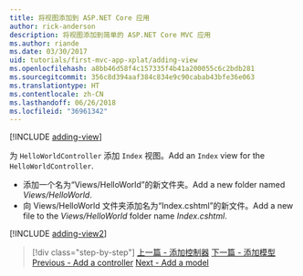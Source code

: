 ```yaml
---
title: 将视图添加到 ASP.NET Core 应用
author: rick-anderson
description: 将视图添加到简单的 ASP.NET Core MVC 应用
ms.author: riande
ms.date: 03/30/2017
uid: tutorials/first-mvc-app-xplat/adding-view
ms.openlocfilehash: a8bb46d58f4c157335f4b41a200055c6c2bdb281
ms.sourcegitcommit: 356c8d394aaf384c834e9c90cabab43bfe36e063
ms.translationtype: HT
ms.contentlocale: zh-CN
ms.lasthandoff: 06/26/2018
ms.locfileid: "36961342"
---
```

[!INCLUDE [adding-view](../../includes/mvc-intro/adding_view1.md)]

<span data-ttu-id="ae8cb-103">为 `HelloWorldController` 添加 `Index` 视图。</span><span class="sxs-lookup"><span data-stu-id="ae8cb-103">Add an `Index` view for the `HelloWorldController`.</span></span>

* <span data-ttu-id="ae8cb-104">添加一个名为“Views/HelloWorld”的新文件夹。</span><span class="sxs-lookup"><span data-stu-id="ae8cb-104">Add a new folder named *Views/HelloWorld*.</span></span>
* <span data-ttu-id="ae8cb-105">向 Views/HelloWorld 文件夹添加名为“Index.cshtml”的新文件。</span><span class="sxs-lookup"><span data-stu-id="ae8cb-105">Add a new file to the *Views/HelloWorld* folder name *Index.cshtml*.</span></span>

[!INCLUDE [adding-view2](../../includes/mvc-intro/adding_view2.md)]

> [!div class="step-by-step"]
> <span data-ttu-id="ae8cb-106">[上一篇 - 添加控制器](adding-controller.md)
> [下一篇 - 添加模型](adding-model.md)</span><span class="sxs-lookup"><span data-stu-id="ae8cb-106">[Previous - Add a controller](adding-controller.md)
[Next - Add a model](adding-model.md)</span></span>
